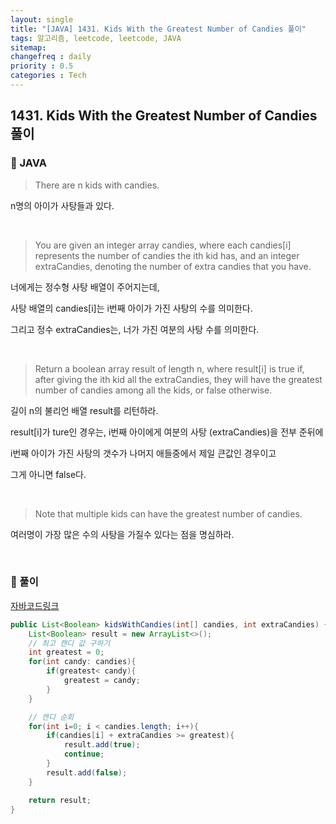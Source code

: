 ```yaml
---
layout: single
title: "[JAVA] 1431. Kids With the Greatest Number of Candies 풀이"
tags: 알고리즘, leetcode, leetcode, JAVA
sitemap:
changefreq : daily
priority : 0.5
categories : Tech
---
```

## 1431. Kids With the Greatest Number of Candies 풀이
### 📖 JAVA

> There are n kids with candies. 

n명의 아이가 사탕들과 있다.

<br>

> You are given an integer array candies, 
> where each candies[i] represents the number of candies the ith kid has,
> and an integer extraCandies, denoting the number of extra candies that you have.

너에게는 정수형 사탕 배열이 주어지는데, 

사탕 배열의 candies[i]는 i번째 아이가 가진 사탕의 수를 의미한다. 

그리고 정수 extraCandies는, 너가 가진 여분의 사탕 수를 의미한다.

<br>

> Return a boolean array result of length n, 
> where result[i] is true if, after giving the ith kid all the extraCandies, 
> they will have the greatest number of candies among all the kids, 
> or false otherwise.

길이 n의 불리언 배열 result를 리턴하라.

result[i]가 ture인 경우는, i번째 아이에게 여분의 사탕 (extraCandies)을 전부 준뒤에 

i번째 아이가 가진 사탕의 갯수가 나머지 애들중에서 제일 큰값인 경우이고

그게 아니면 false다.

<br>

> Note that multiple kids can have the greatest number of candies.

여러명이 가장 많은 수의 사탕을 가질수 있다는 점을 명심하라.


<br>

### 📖 풀이
[자바코드링크](https://github.com/RDDcat/Algorithm/blob/main/coding/src/main/java/com/maro/coding/leetcode/KidsWithCandies1431.java)

```java
public List<Boolean> kidsWithCandies(int[] candies, int extraCandies) {
    List<Boolean> result = new ArrayList<>();
    // 최고 캔디 값 구하기
    int greatest = 0;
    for(int candy: candies){
        if(greatest< candy){
            greatest = candy;
        }
    }

    // 캔디 순회
    for(int i=0; i < candies.length; i++){
        if(candies[i] + extraCandies >= greatest){
            result.add(true);
            continue;
        }
        result.add(false);
    }

    return result;
}


```






<br>

<br>

<br>

<br>

<br>

<br>















